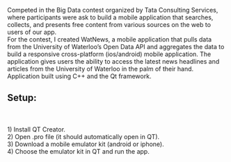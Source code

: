 Competed in the Big Data contest organized by Tata Consulting Services, where participants were ask to build a mobile application that  searches, collects, and presents free content from various sources on the web to users of our app. </br>
For the contest, I created WatNews, a mobile application that pulls data from the University of Waterloo’s Open Data API and aggregates the data to build a responsive cross-platform (ios/android) mobile application. The application gives users the ability to access the latest news headlines and articles from the University of Waterloo in the palm of their hand. Application built using C++ and the Qt framework. 


<h2> Setup: </h2></br></br>
1) Install QT Creator. </br> 
2) Open .pro file (it should automatically open in QT). </br> 
3) Download a mobile emulator kit (android or iphone). </br> 
4) Choose the emulator kit in QT and run the app. </br> 

